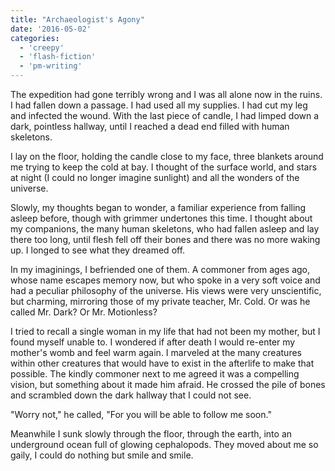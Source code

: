 ```yaml
---
title: "Archaeologist's Agony"
date: '2016-05-02'
categories:
  - 'creepy'
  - 'flash-fiction'
  - 'pm-writing'
---
```


The expedition had gone terribly wrong and I was all alone now in the ruins. I
had fallen down a passage. I had used all my supplies. I had cut my leg and
infected the wound. With the last piece of candle, I had limped down a dark,
pointless hallway, until I reached a dead end filled with human skeletons.

I lay on the floor, holding the candle close to my face, three blankets around
me trying to keep the cold at bay. I thought of the surface world, and stars at
night (I could no longer imagine sunlight) and all the wonders of the universe.

Slowly, my thoughts began to wonder, a familiar experience from falling asleep
before, though with grimmer undertones this time. I thought about my companions,
the many human skeletons, who had fallen asleep and lay there too long, until
flesh fell off their bones and there was no more waking up. I longed to see what
they dreamed off.

In my imaginings, I befriended one of them. A commoner from ages ago, whose name
escapes memory now, but who spoke in a very soft voice and had a peculiar
philosophy of the universe. His views were very unscientific, but charming,
mirroring those of my private teacher, Mr. Cold. Or was he called Mr. Dark? Or
Mr. Motionless?

I tried to recall a single woman in my life that had not been my mother, but I
found myself unable to. I wondered if after death I would re-enter my mother's
womb and feel warm again. I marveled at the many creatures within other
creatures that would have to exist in the afterlife to make that possible. The
kindly commoner next to me agreed it was a compelling vision, but something
about it made him afraid. He crossed the pile of bones and scrambled down the
dark hallway that I could not see.

"Worry not," he called, "For you will be able to follow me soon."

Meanwhile I sunk slowly through the floor, through the earth, into an
underground ocean full of glowing cephalopods. They moved about me so gaily, I
could do nothing but smile and smile.
